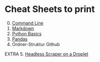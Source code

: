 # Cheat Sheets to print

0. [Command Line](https://github.com/MAZ-CAS-DDJ/kurs_19_20/blob/master/02%20Einstieg%20ins%20Programmieren/06%20terminal_cheatsheet.md)
1. [Markdown](https://www.google.com/url?q=https://github.com/MAZ-CAS-DDJ/kurs_19_20/blob/master/02%2520Einstieg%2520ins%2520Programmieren/06%2520terminal_cheatsheet.md&source=gmail&ust=1566390305678000&usg=AFQjCNHZ0QonxguNVqpMMTFIJP5_1VcCWA)
2. [Python Basics](https://www.google.com/url?q=https://github.com/MAZ-CAS-DDJ/kurs_19_20/blob/master/05%2520Python%2520Teil%25203/Python3_reference_cheat_sheet-full.pdf&source=gmail&ust=1566390305678000&usg=AFQjCNGHtkVyCdiP4t1LWdA0KwFAmdEzlA)
3. [Pandas](https://github.com/MAZ-CAS-DDJ/kurs_19_20/blob/master/08%20Pandas%20Teil%201/material/Pandas_Cheat_Sheet.pdf)
4. Ordner-Struktur Github

EXTRA
5. [Headless Scraper on a Droplet](https://docs.google.com/document/d/1LIO5-VXDW2piwR8gAHPT8rJS2N6CLCIsY6deJsjU9LE/edit)
